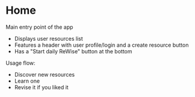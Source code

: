 # Home

Main entry point of the app

- Displays user resources list
- Features a header with user profile/login and a create resource button
- Has a "Start daily ReWise" button at the bottom

Usage flow:

- Discover new resources
- Learn one
- Revise it if you liked it

